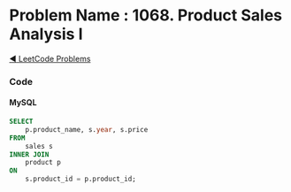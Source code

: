 # Problem Name : 1068. Product Sales Analysis I

[:arrow_backward: LeetCode Problems](../README.md)

### Code

#### MySQL

```sql
SELECT
    p.product_name, s.year, s.price
FROM
    sales s
INNER JOIN
    product p
ON
    s.product_id = p.product_id;
```
